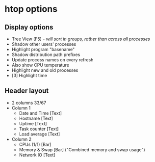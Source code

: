 # htop options

## Display options

- Tree View (F5) - *will sort in groups, rather than across all processes*
- Shadow other users' processes
- Highlight program "basename"
- Shadow distribution path prefixes
- Update process names on every refresh
- Also show CPU temperature
- Highlight new and old processes
- [3] Highlight time

## Header layout

- 2 columns 33/67
- Column 1
  - Date and Time [Text]
  - Hostname [Text]
  - Uptime [Text]
  - Task counter [Text]
  - Load average [Text]
- Column 2
  - CPUs (1/1) [Bar]
  - Memory & Swap [Bar] ("Combined memory and swap usage")
  - Network IO [Text]

